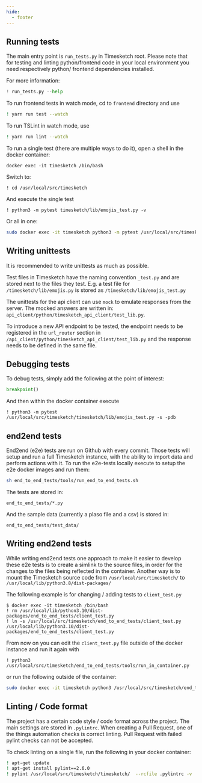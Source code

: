 ```yaml
---
hide:
  - footer
---
```

## Running tests

The main entry point is `run_tests.py` in Timesketch root. Please note that for testing
and linting python/frontend code in your local environment you need respectively python/
frontend dependencies installed.

For more information:

```python
! run_tests.py --help
```

To run frontend tests in watch mode, cd to `frontend` directory and use

```bash
! yarn run test --watch
```

To run TSLint in watch mode, use

```bash
! yarn run lint --watch
```

To run a single test (there are multiple ways to do it), open a shell in the docker container:

```shell
docker exec -it timesketch /bin/bash
```

Switch to:

```shell
! cd /usr/local/src/timesketch
```

And execute the single test

```shell
! python3 -m pytest timesketch/lib/emojis_test.py -v
```

Or all in one:

```bash
sudo docker exec -it timesketch python3 -m pytest /usr/local/src/timesketch/timesketch/lib/emojis_test.py -v
```

## Writing unittests

It is recommended to write unittests as much as possible.

Test files in Timesketch have the naming convention `_test.py` and are stored next to the files they test. E.g. a test file for `/timesketch/lib/emojis.py` is stored as `/timesketch/lib/emojis_test.py`

The unittests for the api client can use `mock` to emulate responses from the server. The mocked answers are written in: `api_client/python/timesketch_api_client/test_lib.py`.

To introduce a new API endpoint to be tested, the endpoint needs to be registered in the `url_router` section in `/api_client/python/timesketch_api_client/test_lib.py` and the response needs to be defined in the same file.

## Debugging tests

To debug tests, simply add the following at the point of interest:

```python
breakpoint()
```

And then within the docker container execute

```shell
! python3 -m pytest /usr/local/src/timesketch/timesketch/lib/emojis_test.py -s -pdb
```

## end2end tests

End2end (e2e) tests are run on Github with every commit. Those tests will setup and run a full Timesketch instance, with the ability to import data and perform actions with it.
To run the e2e-tests locally execute to setup the e2e docker images and run them:

```bash
sh end_to_end_tests/tools/run_end_to_end_tests.sh
```

The tests are stored in:

```shell
end_to_end_tests/*.py
```

And the sample data (currently a plaso file and a csv) is stored in:

```shell
end_to_end_tests/test_data/
```

## Writing end2end tests

While writing end2end tests one approach to make it easier to develop these e2e tests is to create a simlink to the source files, in order for the changes to the files being reflected in the container. Another way is to mount the Timesketch source code from `/usr/local/src/timesketch/` to `/usr/local/lib/python3.8/dist-packages/`

The following example is for changing / adding tests to `client_test.py`

```shell
$ docker exec -it timesketch /bin/bash
! rm /usr/local/lib/python3.10/dist-packages/end_to_end_tests/client_test.py
! ln -s /usr/local/src/timesketch/end_to_end_tests/client_test.py /usr/local/lib/python3.10/dist-packages/end_to_end_tests/client_test.py
```

From now on you can edit the `client_test.py` file outside of the docker instance and run it again with

```shell
! python3 /usr/local/src/timesketch/end_to_end_tests/tools/run_in_container.py
```

or run the following outside of the container:

```bash
sudo docker exec -it timesketch python3 /usr/local/src/timesketch/end_to_end_tests/tools/run_in_container.py
```

## Linting / Code format

The project has a certain code style / code format across the project. The main settings are stored in `.pylintrc`. When creating a Pull Request, one of the things automation checks is correct linting. Pull Request with failed pylint checks can not be accepted.

To check linting on a single file, run the following in your docker container:

```bash
! apt-get update
! apt-get install pylint==2.6.0
! pylint /usr/local/src/timesketch/timesketch/  --rcfile .pylintrc -v
```
